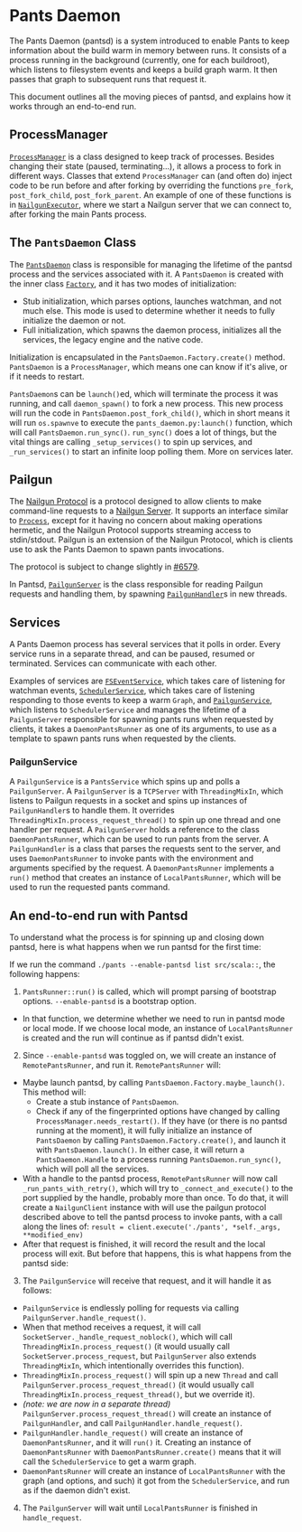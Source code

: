 Pants Daemon
============

The Pants Daemon (pantsd) is a system introduced to enable Pants to keep information about the build warm in memory between runs.
It consists of a process running in the background (currently, one for each buildroot), which listens to filesystem events and keeps a build graph warm. It then passes that graph to subsequent runs that request it.

This document outlines all the moving pieces of pantsd, and explains how it works through an end-to-end run.

ProcessManager
--------------

[`ProcessManager`](https://github.com/pantsbuild/pants/blob/master/src/python/pants/pantsd/process_manager.py#223) is a class designed to keep track of processes. Besides changing their state (paused, terminating...), it allows a process to fork in different ways. Classes that extend `ProcessManager` can (and often do) inject code to be run before and after forking by overriding the functions `pre_fork`, `post_fork_child`, `post_fork_parent`. An example of one of these functions is in [`NailgunExecutor`](https://github.com/pantsbuild/pants/blob/aa70d5a3911f78ac9e1f64d2a85ff9dbec1b9dd0/src/python/pants/java/nailgun_executor.py#L296), where we start a Nailgun server that we can connect to, after forking the main Pants process.

The `PantsDaemon` Class
-----------------------

The [`PantsDaemon`](https://github.com/pantsbuild/pants/blob/master/src/python/pants/pantsd/pants_daemon.py#81) class is responsible for managing the lifetime of the pantsd process and the services associated with it. A `PantsDaemon` is created with the inner class [`Factory`](https://github.com/pantsbuild/pants/blob/master/src/python/pants/pantsd/pants_daemon.py#100), and it has two modes of initialization:

- Stub initialization, which parses options, launches watchman, and not much else. This mode is used to determine whether it needs to fully initialize the daemon or not.
- Full initialization, which spawns the daemon process, initializes all the services, the legacy engine and the native code.

Initialization is encapsulated in the `PantsDaemon.Factory.create()` method.
`PantsDaemon` is a `ProcessManager`, which means one can know if it's alive, or if it needs to restart.

`PantsDaemon`s can be `launch()`ed, which will terminate the process it was running, and call `daemon_spawn()` to fork a new process. This new process will run the code in `PantsDaemon.post_fork_child()`, which in short means it will run `os.spawnve` to execute the `pants_daemon.py:launch()` function, which will call `PantsDaemon.run_sync()`. `run_sync()` does a lot of things, but the vital things are calling `_setup_services()` to spin up services, and `_run_services()` to start an infinite loop polling them. More on services later.

Pailgun
-------

The [Nailgun Protocol](http://www.martiansoftware.com/nailgun/protocol.html) is a protocol designed to allow clients to make command-line requests to a [Nailgun Server](http://www.martiansoftware.com/nailgun/index.html). It supports an interface similar to [`Process`](https://github.com/pantsbuild/pants/blob/master/src/python/pants/engine/isolated_process.py#22), except for it having no concern about making operations hermetic, and the Nailgun Protocol supports streaming access to stdin/stdout. Pailgun is an extension of the Nailgun Protocol, which is clients use to ask the Pants Daemon to spawn pants invocations.

The protocol is subject to change slightly in [#6579](https://github.com/pantsbuild/pants/pull/6579).

In Pantsd, [`PailgunServer`](https://github.com/pantsbuild/pants/blob/master/src/python/pants/pantsd/pailgun_server.py#91) is the class responsible for reading Pailgun requests and handling them, by spawning [`PailgunHandler`](https://github.com/pantsbuild/pants/blob/master/src/python/pants/pantsd/pailgun_server.py#52)s in new threads.

Services
--------

A Pants Daemon process has several services that it polls in order. Every service runs in a separate thread, and can be paused, resumed or terminated. Services can communicate with each other.

Examples of services are [`FSEventService`](https://github.com/pantsbuild/pants/blob/master/src/python/pants/pantsd/service/fs_event_service.py#14), which takes care of listening for watchman events, [`SchedulerService`](https://github.com/pantsbuild/pants/blob/master/src/python/pants/pantsd/service/scheduler_service.py#21), which takes care of listening responding to those events to keep a warm `Graph`, and [`PailgunService`](https://github.com/pantsbuild/pants/blob/master/src/python/pants/pantsd/service/pailgun_service.py#15), which listens to `SchedulerService` and manages the lifetime of a `PailgunServer` responsible for spawning pants runs when requested by clients, it takes a `DaemonPantsRunner` as one of its arguments, to use as a template to spawn pants runs when requested by the clients.

### PailgunService
  
A `PailgunService` is a `PantsService` which spins up and polls a `PailgunServer`.
A `PailgunServer` is a `TCPServer` with `ThreadingMixIn`, which listens to Pailgun requests in a socket and spins up instances of `PailgunHandler`s to handle them. It overrides `ThreadingMixIn.process_request_thread()` to spin up one thread and one handler per request. A `PailgunServer` holds a reference to the class `DaemonPantsRunner`, which can be used to run pants from the server.
A `PailgunHandler` is a class that parses the requests sent to the server, and uses `DaemonPantsRunner` to invoke pants with the environment and arguments specified by the request.
A `DaemonPantsRunner` implements a `run()` method that creates an instance of `LocalPantsRunner`, which will be used to run the requested pants command.

An end-to-end run with Pantsd
-----------------------------

To understand what the process is for spinning up and closing down pantsd, here is what happens when we run pantsd for the first time:

If we run the command `./pants --enable-pantsd list src/scala::`, the following happens:

1. `PantsRunner::run()` is called, which will prompt parsing of bootstrap options. `--enable-pantsd` is a bootstrap option.
  * In that function, we determine whether we need to run in pantsd mode or local mode.
    If we choose local mode, an instance of `LocalPantsRunner` is created and the run will continue as if pantsd didn't exist.

2. Since `--enable-pantsd` was toggled on, we will create an instance of `RemotePantsRunner`, and run it. `RemotePantsRunner` will:
  * Maybe launch pantsd, by calling `PantsDaemon.Factory.maybe_launch()`. This method will:
    * Create a stub instance of `PantsDaemon`.
    * Check if any of the fingerprinted options have changed by calling `ProcessManager.needs_restart()`. If they have (or there is no pantsd running at the moment), it will fully initialize an instance of `PantsDaemon` by calling `PantsDaemon.Factory.create()`, and launch it with `PantsDaemon.launch()`. In either case, it will return a `PantsDaemon.Handle` to a process running `PantsDaemon.run_sync()`, which will poll all the services.
  * With a handle to the pantsd process, `RemotePantsRunner` will now call `_run_pants_with_retry()`, which will try to `_connect_and_execute()` to the port supplied by the handle, probably more than once.
  To do that, it will create a `NailgunClient` instance with will use the pailgun protocol described above to tell the pantsd process to invoke pants, with a call along the lines of:
  `result = client.execute('./pants', *self._args, **modified_env)`
  * After that request is finished, it will record the result and the local process will exit. But before that happens, this is what happens from the pantsd side:

3. The `PailgunService` will receive that request, and it will handle it as follows:
  * `PailgunService` is endlessly polling for requests via calling `PailgunServer.handle_request()`.
  * When that method receives a request, it will call `SocketServer._handle_request_noblock()`, which will call `ThreadingMixIn.process_request()` (it would usually call `SocketServer.process_request`, but `PailgunServer` also extends `ThreadingMixIn`, which intentionally overrides this function).
  * `ThreadingMixIn.process_request()` will spin up a new `Thread` and call `PailgunServer.process_request_thread()` (it would usually call `ThreadingMixIn.process_request_thread()`, but we override it).
  * _(note: we are now in a separate thread)_ `PailgunServer.process_request_thread()` will create an instance of `PailgunHandler`, and call `PailgunHandler.handle_request()`.
  * `PailgunHandler.handle_request()` will create an instance of `DaemonPantsRunner`, and it will `run()` it. Creating an instance of `DaemonPantsRunner` with `DaemonPantsRunner.create()` means that it will call the `SchedulerService` to get a warm graph.
  * `DaemonPantsRunner` will create an instance of `LocalPantsRunner` with the graph (and options, and such) it got from the `SchedulerService`, and run as if the daemon didn't exist.

4. The `PailgunServer` will wait until `LocalPantsRunner` is finished in `handle_request`.
